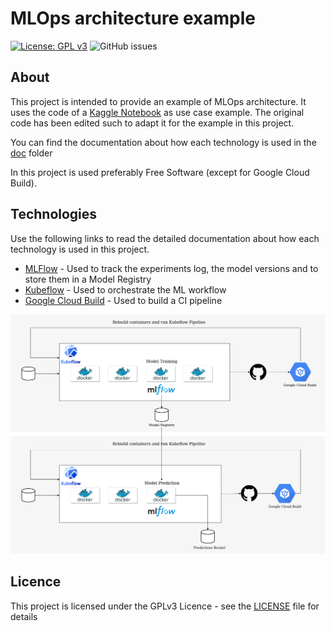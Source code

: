 # MLOps architecture example
[![License: GPL v3](https://img.shields.io/badge/License-GPLv3-blue.svg)](https://www.gnu.org/licenses/gpl-3.0)
![GitHub issues](https://img.shields.io/github/issues/esalvucci/kubeflow-example)

## About
This project is intended to provide an example of MLOps architecture. It uses the code of a 
[Kaggle Notebook](https://www.kaggle.com/francoisraucent/forecasting-electricity-consumption-of-germany)
as use case example. The original code has been edited such to adapt it for the example in this project.

You can find the documentation about how each technology is used in the [doc](doc) folder 

In this project is used preferably Free Software (except for Google Cloud Build).

## Technologies
Use the following links to read the detailed documentation about how each technology is used in this project.

* [MLFlow](doc/mlflow) - Used to track the experiments log, the model versions and to store them in a Model Registry
* [Kubeflow](doc/kubeflow) - Used to orchestrate the ML workflow
* [Google Cloud Build](doc/google_cloud_build) - Used to build a CI pipeline 

![Project Architecture](/doc/images/architecture.png)

## Licence
This project is licensed under the GPLv3 Licence - see the [LICENSE](LICENSE) file for details
